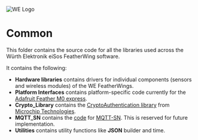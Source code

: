 ![WE Logo](../assets/WE_Logo_small_t.png)

# Common
This folder contains the source code for all the libraries used across the Würth Elektronik eiSos FeatherWing software.

It contains the following:

* **Hardware libraries** contains drivers for individual components (sensors and wireless modules) of the WE FeatherWings.
* **Platform Interfaces** contains platform-specific code currently for the[ Adafruit Feather M0 express](https://www.adafruit.com/product/3403).
* **Crypto_Library** contains the [CryptoAuthentication library](https://github.com/MicrochipTech/cryptoauthlib) from [Microchip Technologies](https://www.microchip.com).
* **MQTT_SN** contains the [code](https://github.com/eclipse/paho.mqtt-sn.embedded-c) for [MQTT-SN](https://github.com/eclipse/paho.mqtt-sn.embedded-c). This is reserved for future implementation.
* **Utilities** contains utility functions like **JSON** builder and time.